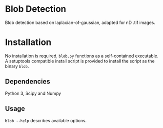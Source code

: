 # Blob Detection

Blob detection based on laplacian-of-gaussian, adapted for nD .tif images.

# Installation

No installation is required, `blob.py` functions as a self-contained
executable. A setuptools compatible install script is provided to install the
script as the binary `blob`.

## Dependencies

Python 3, Scipy and Numpy

## Usage

`blob --help` describes available options.
